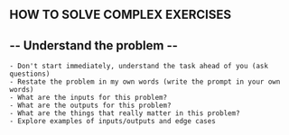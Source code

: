 ## HOW TO SOLVE COMPLEX EXERCISES

## -- Understand the problem --

    - Don't start immediately, understand the task ahead of you (ask questions)
    - Restate the problem in my own words (write the prompt in your own words)
    - What are the inputs for this problem?
    - What are the outputs for this problem?
    - What are the things that really matter in this problem?
    - Explore examples of inputs/outputs and edge cases
